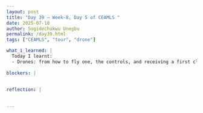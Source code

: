 ```yaml
---
layout: post
title: "Day 39 – Week-8, Day 5 of CEAMLS "
date: 2025-07-18
author: Sogidechukwu Unegbu
permalink: /day39.html
tags: ["CEAMLS", "tour", "drone"]

what_i_learned: |
  Today I learnt:
  - Drones: from how to fly one, the controls, and receiving a first class view and experience of one being flown
    
blockers: |
    
  
reflection: |
    
    
---
```

